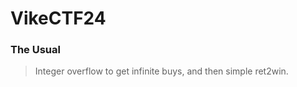 VikeCTF24
=======

<h3> The Usual </h3>

> Integer overflow to get infinite buys, and then simple ret2win.


